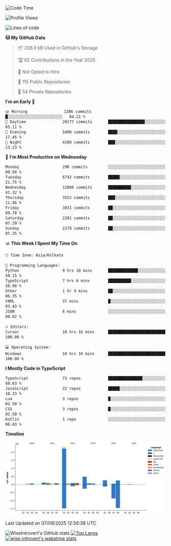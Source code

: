 <!--START_SECTION:waka-->
![Code Time](http://img.shields.io/badge/Code%20Time-2%2C492%20hrs%2027%20mins-blue)

![Profile Views](http://img.shields.io/badge/Profile%20Views-7-blue)

![Lines of code](https://img.shields.io/badge/From%20Hello%20World%20I%27ve%20Written-4.1%20million%20lines%20of%20code-blue)

**🐱 My GitHub Data** 

> 📦 208.0 kB Used in GitHub's Storage 
 > 
> 🏆 62 Contributions in the Year 2025
 > 
> 🚫 Not Opted to Hire
 > 
> 📜 115 Public Repositories 
 > 
> 🔑 54 Private Repositories 
 > 
**I'm an Early 🐤** 

```text
🌞 Morning                1306 commits        █░░░░░░░░░░░░░░░░░░░░░░░░   04.21 % 
🌆 Daytime                20177 commits       ████████████████░░░░░░░░░   65.11 % 
🌃 Evening                5408 commits        ████░░░░░░░░░░░░░░░░░░░░░   17.45 % 
🌙 Night                  4100 commits        ███░░░░░░░░░░░░░░░░░░░░░░   13.23 % 
```
📅 **I'm Most Productive on Wednesday** 

```text
Monday                   290 commits         ░░░░░░░░░░░░░░░░░░░░░░░░░   00.94 % 
Tuesday                  6742 commits        █████░░░░░░░░░░░░░░░░░░░░   21.75 % 
Wednesday                12806 commits       ██████████░░░░░░░░░░░░░░░   41.32 % 
Thursday                 3552 commits        ███░░░░░░░░░░░░░░░░░░░░░░   11.46 % 
Friday                   3031 commits        ██░░░░░░░░░░░░░░░░░░░░░░░   09.78 % 
Saturday                 2291 commits        ██░░░░░░░░░░░░░░░░░░░░░░░   07.39 % 
Sunday                   2279 commits        ██░░░░░░░░░░░░░░░░░░░░░░░   07.35 % 
```


📊 **This Week I Spent My Time On** 

```text
🕑︎ Time Zone: Asia/Kolkata

💬 Programming Languages: 
Python                   9 hrs 10 mins       █████████████░░░░░░░░░░░░   50.15 % 
TypeScript               7 hrs 6 mins        ██████████░░░░░░░░░░░░░░░   38.90 % 
Other                    1 hr 9 mins         ██░░░░░░░░░░░░░░░░░░░░░░░   06.35 % 
YAML                     37 mins             █░░░░░░░░░░░░░░░░░░░░░░░░   03.43 % 
JSON                     6 mins              ░░░░░░░░░░░░░░░░░░░░░░░░░   00.62 % 

🔥 Editors: 
Cursor                   18 hrs 16 mins      █████████████████████████   100.00 % 

💻 Operating System: 
Windows                  18 hrs 16 mins      █████████████████████████   100.00 % 
```

**I Mostly Code in TypeScript** 

```text
TypeScript               73 repos            ███████████████░░░░░░░░░░   60.83 % 
JavaScript               22 repos            █████░░░░░░░░░░░░░░░░░░░░   18.33 % 
Lua                      3 repos             █░░░░░░░░░░░░░░░░░░░░░░░░   02.50 % 
CSS                      3 repos             █░░░░░░░░░░░░░░░░░░░░░░░░   02.50 % 
Kotlin                   1 repo              ░░░░░░░░░░░░░░░░░░░░░░░░░   00.83 % 
```



**Timeline**

![Lines of Code chart](https://raw.githubusercontent.com/wise-introvert/wise-introvert/master/assets/bar_graph.png)


 Last Updated on 07/09/2025 12:56:38 UTC
<!--END_SECTION:waka-->

![WiseIntrovert's GitHub stats](https://github-readme-stats.vercel.app/api?username=wise-introvert&count_private=true&show_icons=true)
[![Top Langs](https://github-readme-stats.vercel.app/api/top-langs/?username=wise-introvert&langs_count=10)](https://github.com/anuraghazra/github-readme-stats)
[![wise-introvert's wakatime stats](https://github-readme-stats.vercel.app/api/wakatime?username=wiseintrovert)](https://github.com/anuraghazra/github-readme-stats)
